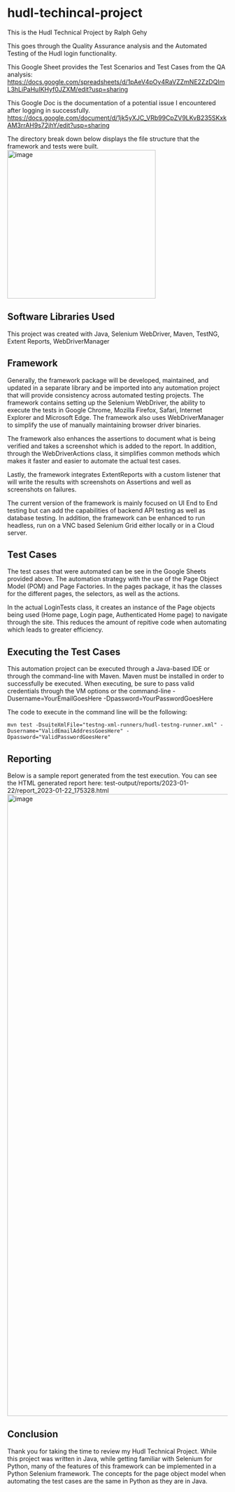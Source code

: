 # hudl-techincal-project

This is the Hudl Technical Project by Ralph Gehy

This goes through the Quality Assurance analysis and the Automated Testing of the Hudl login functionality. 

This Google Sheet provides the Test Scenarios and Test Cases from the QA analysis:
https://docs.google.com/spreadsheets/d/1pAeV4pOy4RaVZZmNE2ZzDQImL3hLiPaHuIKHyf0JZXM/edit?usp=sharing

This Google Doc is the documentation of a potential issue I encountered after logging in successfully.
https://docs.google.com/document/d/1jk5yXJC_VRb99CpZV9LKvB235SKxkAM3rrAH9s72jhY/edit?usp=sharing

The directory break down below displays the file structure that the framework and tests were built.
<img width="339" alt="image" src="https://user-images.githubusercontent.com/19873511/213945905-c343f996-830e-45a7-b7c8-708ffd80aca4.png">

## Software Libraries Used
This project was created with Java, Selenium WebDriver, Maven, TestNG, Extent Reports, WebDriverManager

## Framework

Generally, the framework package will be developed, maintained, and updated in a separate library and be imported into any automation project that will provide consistency across automated testing projects.
The framework contains setting up the Selenium WebDriver, the ability to execute the tests in Google Chrome, Mozilla Firefox, Safari, Internet Explorer and Microsoft Edge. 
The framework also uses WebDriverManager to simplify the use of manually maintaining browser driver binaries.

The framework also enhances the assertions to document what is being verified and takes a screenshot which is added to the report. In addition, through the WebDriverActions class, it simplifies common methods which makes it faster and easier to automate the actual test cases.

Lastly, the framework integrates ExtentReports with a custom listener that will write the results with screenshots on Assertions and well as screenshots on failures.

The current version of the framework is mainly focused on UI End to End testing but can add the capabilities of backend API testing as well as database testing. In addition, the framework can be enhanced to run headless, run on a VNC based Selenium Grid either locally or in a Cloud server.


## Test Cases
The test cases that were automated can be see in the Google Sheets provided above. The automation strategy with the use of the Page Object Model (POM) and Page Factories. In the pages package, it has the classes for the different pages, the selectors, as well as the actions.

In the actual LoginTests class, it creates an instance of the Page objects being used (Home page, Login page, Authenticated Home page) to navigate through the site. This reduces the amount of repitive code when automating which leads to greater efficiency.

## Executing the Test Cases
This automation project can be executed through a Java-based IDE or through the command-line with Maven. Maven must be installed in order to successfully be executed. When executing, be sure to pass valid credentials through the VM options or the command-line -Dusername=YourEmailGoesHere -Dpassword=YourPasswordGoesHere

The code to execute in the command line will be the following:

`mvn test -DsuiteXmlFile="testng-xml-runners/hudl-testng-runner.xml" -Dusername="ValidEmailAddressGoesHere" -Dpassword="ValidPasswordGoesHere"`

## Reporting 
Below is a sample report generated from the test execution. You can see the HTML generated report here: test-output/reports/2023-01-22/report_2023-01-22_175328.html
<img width="1419" alt="image" src="https://user-images.githubusercontent.com/19873511/213948337-6dad1436-100b-458e-8fea-8bba803ffec5.png">


## Conclusion
Thank you for taking the time to review my Hudl Technical Project. While this project was written in Java, while getting familiar with Selenium for Python, many of the features of this framework can be implemented in a Python Selenium framework. The concepts for the page object model when automating the test cases are the same in Python as they are in Java.
